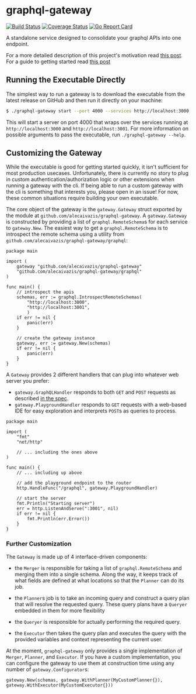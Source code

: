 # graphql-gateway

[![Build Status](https://travis-ci.com/AlecAivazis/graphql-gateway.svg?branch=master)](https://travis-ci.com/AlecAivazis/graphql-gateway) [![Coverage Status](https://coveralls.io/repos/github/AlecAivazis/graphql-gateway/badge.svg?branch=master)](https://coveralls.io/github/AlecAivazis/graphql-gateway?branch=master) [![Go Report Card](https://goreportcard.com/badge/github.com/alecaivazis/graphql-gateway)](https://goreportcard.com/report/github.com/alecaivazis/graphql-gateway)

A standalone service designed to consolidate your graphql APIs into one endpoint.

For a more detailed description of this project's
motivation read [this post](). For a guide to getting started read [this post]()


## Running the Executable Directly

The simplest way to run a gateway is to download the executable
from the latest release on GitHub and then run it directly on
your machine:

```bash
$ ./graphql-gateway start --port 4000 --services http://localhost:3000,http://localhost:3001
```

This will start a server on port 4000 that wraps over the services
running at `http://localhost:3000` and `http://localhost:3001`. For more information on possible
arguments to pass the executable, run `./graphql-gateway --help`.

## Customizing the Gateway

While the executable is good for getting started quickly, it isn't sufficient for
most production usecases. Unfortunately, there is currently no story to plug in custom
authentication/authorization logic or other extensions when running a gateway with the
cli. If being able to run a custom gateway with the cli is something that interests you,
please open in an issue! For now, these common situations require building your own executable.

The core object of the gateway is the `gateway.Gateway` struct exported by the module at
`github.com/alecaivazis/graphql-gateway`. A `gateway.Gateway` is constructed by providing
a list of `graphql.RemoteSchema`s for each service to `gateway.New`. The easiest way to
get a `graphql.RemoteSchema` is to introspect the remote schema using a utility from
`github.com/alecaivazis/graphql-gateway/graphql`:

```golang
package main

import (
	gateway "github.com/alecaivazis/graphql-gateway"
	"github.com/alecaivazis/graphql-gateway/graphql"
)

func main() {
	// introspect the apis
	schemas, err := graphql.IntrospectRemoteSchemas(
		"http://localhost:3000",
		"http://localhost:3001",
    	)
	if err != nil {
		panic(err)
	}

	// create the gateway instance
	gateway, err := gateway.New(schemas)
	if err != nil {
		panic(err)
	}
}
```

A `Gateway` provides 2 different handlers that can plug into whatever web server you prefer:

- `gateway.GraphQLHandler` responds to both `GET` and `POST` requests as described
  [in the spec](https://graphql.org/learn/serving-over-http/).
- `gateway.PlaygroundHandler` responds to `GET` requests with a web-based IDE for easy exploration
  and interprets `POST`s as queries to process.

```golang
package main

import (
	"fmt"
	"net/http"

	// ... including the ones above
)

func main() {
	// ... including up above

	// add the playground endpoint to the router
	http.HandleFunc("/graphql", gateway.PlaygroundHandler)

	// start the server
	fmt.Println("Starting server")
	err = http.ListenAndServe(":3001", nil)
	if err != nil {
		fmt.Println(err.Error())
	}
}
```


### Further Customization

The `Gateway` is made up of 4 interface-driven components:

- the `Merger` is responsible for taking a list of `graphql.RemoteSchema` and merging them into
  a single schema. Along the way, it keeps track of what fields are defined at what locations so
  that the `Planner` can do its job.

- the `Planner`s job is to take an incoming query and construct a query plan that will resolve
  the requested query. These query plans have a `Queryer` embedded in them for more flexibility

- the `Queryer` is responsible for actually performing the required query.

- the `Executor` then takes the query plan and executes the query with the provided variables
  and context representing the current user.

At the moment, `graphql-gateway` only provides a single implementation of `Merger`, `Planner`, and
`Executor`. If you have a custom implementation, you can configure the gateway to use them at
construction time using any number of `gateway.Configurator`s:

```golang
gateway.New(schemas, gateway.WithPlanner(MyCustomPlanner{}), gateway.WithExecutor(MyCustomExecutor{}))
```
